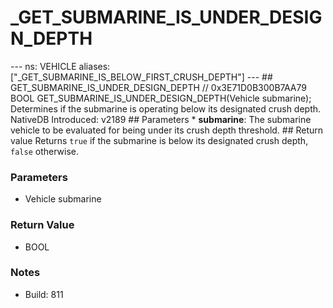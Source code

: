 # _GET_SUBMARINE_IS_UNDER_DESIGN_DEPTH

--- ns: VEHICLE aliases: ["_GET_SUBMARINE_IS_BELOW_FIRST_CRUSH_DEPTH"] --- ## GET_SUBMARINE_IS_UNDER_DESIGN_DEPTH  // 0x3E71D0B300B7AA79 BOOL GET_SUBMARINE_IS_UNDER_DESIGN_DEPTH(Vehicle submarine);  Determines if the submarine is operating below its designated crush depth.  NativeDB Introduced: v2189  ## Parameters * **submarine**: The submarine vehicle to be evaluated for being under its crush depth threshold.  ## Return value Returns `true` if the submarine is below its designated crush depth, `false` otherwise.

### Parameters
* Vehicle submarine

### Return Value
* BOOL

### Notes
* Build: 811

